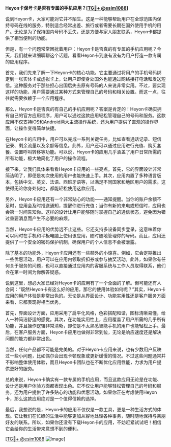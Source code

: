 **Heyon卡保号卡是否有专属的手机应用？[[TG💪+ @esim1088](https://t.me/s/esim1088)]**

说到Heyon卡，大家可能对它并不陌生。这是一种能够帮助用户在全球范围内保持号码在线的服务，特别适合经常出差、旅行或者需要长期在国外使用手机的用户。无论是为了保持国内号码不丢失，还是方便与家人朋友联系，Heyon卡都提供了相当便利的功能。

但是，有一个问题常常困扰着用户：Heyon卡是否真的有专属的手机应用呢？今天，我们就来详细聊聊这个话题，看看Heyon卡到底有没有为用户打造一款专属的应用程序。

首先，我们先来了解一下Heyon卡的核心功能。它主要通过将用户的手机号码绑定到一张实体卡或虚拟卡上，让用户即使身处国外也能通过网络接打电话和发送短信。这种服务对于那些担心出国后失去原有号码的人来说非常实用。不过，要实现这样的功能，用户需要通过某种方式来管理自己的号码和相关设置。而这一点，往往就需要依赖于一个应用程序。

那么，Heyon卡是否真的有自己的手机应用呢？答案是肯定的！Heyon卡确实拥有自己的官方应用程序，用户可以通过这款应用轻松管理自己的号码和服务。这款应用不仅支持iOS和Android两大主流操作系统，还为用户提供了直观的操作界面，让操作变得简单快捷。

在Heyon卡的应用中，用户可以完成一系列关键任务，比如查看通话记录、短信记录、剩余流量以及余额等信息。此外，用户还可以通过应用进行充值、购买套餐、设置呼叫转移等功能。可以说，Heyon卡的应用几乎涵盖了用户日常所需的所有功能，极大地简化了用户的操作流程。

接下来，让我们具体来看看Heyon卡应用的一些亮点。首先，它的界面设计非常简洁明了，即便是初次使用的用户也能快速上手。其次，应用内置了多种语言版本，包括中文、英文、法语、西班牙语等，以满足不同国家和地区用户的需求。这使得无论你身处何地，都能轻松使用这款应用。

另外，Heyon卡应用还有一个非常贴心的功能——通知提醒。当你的账户余额不足时，应用会及时推送通知，提醒你进行充值；当你有新的来电或短信时，应用也会第一时间告知你。这样的设计让用户能够随时掌握自己的通信状态，避免因为错过重要消息而产生不必要的麻烦。

当然，Heyon卡应用的优势远不止这些。它还支持多设备同步登录，这意味着你可以同时在手机和平板电脑上使用该应用，随时随地管理你的号码。而且，应用还提供了一个安全的密码保护机制，确保用户的个人信息不会被泄露。

除了基本的功能外，Heyon卡应用还有一些额外的小惊喜。例如，它会定期推出一些优惠活动，用户可以在应用内领取折扣券或参与抽奖活动。此外，如果你有任何关于服务的问题，也可以直接通过应用内的客服系统与工作人员取得联系，他们会在第一时间为你解答疑惑。

说到这里，想必大家已经对Heyon卡的应用有了一个全面的了解。但可能还有人会问：“既然Heyon卡有这么好的应用，那它的使用体验如何呢？”其实，Heyon卡应用的用户体验是非常出色的。无论是从界面设计、功能实用性还是客户服务方面来看，它都表现得相当优秀。

首先，界面设计方面，应用采用了扁平化风格，色彩搭配和谐，图标清晰易懂，给人一种简洁舒适的感觉。其次，在功能实用性上，应用覆盖了用户所需的几乎所有功能，并且操作逻辑非常清晰，即使是不太熟悉智能手机的用户也能轻松上手。最后，在客户服务方面，Heyon卡应用也做得非常到位，无论是响应速度还是解决问题的能力都非常出色。

当然，任何产品都不可能是完美的。对于Heyon卡应用来说，也有少数用户反映过一些小问题，比如偶尔会出现卡顿现象或更新缓慢的情况。不过这些问题通常并不影响整体使用体验，而且Heyon卡团队也在不断优化应用性能，力求为用户提供更好的服务。

总的来说，Heyon卡确实有一款专属的手机应用，而且这款应用无论是在功能、设计还是用户体验方面都表现出色。它不仅让用户能够轻松管理自己的号码和服务，还为用户提供了许多贴心的功能和优惠活动。如果你正在考虑使用Heyon卡，那么这款应用绝对是一个值得信赖的选择。

最后，我想说的是，Heyon卡的应用不仅仅是一款工具，更是一种生活方式的体现。它让我们在忙碌的生活中能够更加从容地处理各种事务，随时随地保持与亲朋好友的联系。所以，如果你还没有下载Heyon卡的应用，不妨赶紧试试吧！相信它会给你的生活带来意想不到的便利。

[[TG💪+ @esim1088](https://t.me/s/esim1088) ![Image](https://i.postimg.cc/4NQfJmqS/Snipaste-2025-05-13-00-14-12.png)]